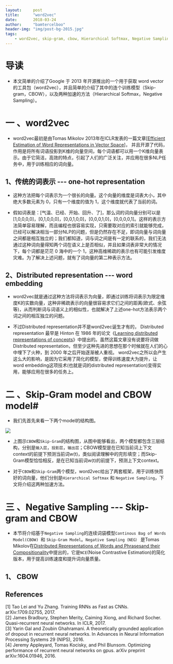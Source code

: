 ```yaml
---
layout:     post
title:      "word2vec"
date:       2018-03-24
author:     "bamtercelboo"
header-img: "img/post-bg-2015.jpg"
tags:
    - word2vec, skip-gram, cbow, Hierarchical Softmax, Negative Sampling
---
```



# 导读  #

- 本文简单的介绍了Google 于 2013 年开源推出的一个用于获取 word vector 的工具包（word2vec），并且简单的介绍了其中的连个训练模型（Skip-gram，CBOW），以及两种加速的方法（Hierarchical Softmax，Negative Sampling）。

# 一 、word2vec  #

- word2vec最初是由Tomas Mikolov 2013年在ICLR发表的一篇文章[[Efficient Estimation of Word Representations in Vector Space](https://arxiv.org/pdf/1301.3781.pdf "Efficient Estimation of Word Representations in Vector Space")]， 并且开源了代码，作用是将所有词语投影到K维的向量空间，每个词语都可以用一个K维向量表示。由于它简洁，高效的特点，引起了人们的广泛关注，并应用在很多NLP任务中，用于训练相应的词向量。

## 1、传统的词表示  --- one-hot representation ##

- 这种方法把每个词表示为一个很长的向量。这个向量的维度是词表大小，其中绝大多数元素为 0，只有一个维度的值为 1，这个维度就代表了当前的词。

- 假如词表是：[气温、已经、开始、回升、了]，那么词的词向量分别可以是[1,0,0,0,0]，[0,1,0,0,0]，[0,0,1,0,0]，[0,0,0,1,0]，[0,0,0,0,1]。这样的表示方法简单容易理解，而且编程也很容易实现，只需要取对应的索引就能够完成，已经可以解决相当一部分NLP的问题，但是仍然存在不足，即词向量与词向量之间都是相互独立的；我们都知道，词与词之间是有一定的联系的，我们无法通过这种词向量得知两个词在语义上是否相似，并且如果词表非常大的情况下，每个词都是茫茫 0 海中的一个 1，这种高维稀疏的表示也有可能引发维度灾难。为了解决上述问题，就有了词向量的第二种表示方法。


## 2、Distributed representation --- word embedding ##

- word2vec就是通过这种方法将词表示为向量，即通过训练将词表示为限定维度K的实数向量，这种非稀疏表示的向量很容易求它们之间的距离(欧式、余弦等)，从而判断词与词语义上的相似性，也就解决了上述one-hot方法表示两个词之间的相互独立的问题。

- 不过Distributed representation并不是word2vec诞生才有的， Distributed representation 最早是 Hinton 在 1986 年的论文《[Learning distributed representations of concepts](http://www.cs.toronto.edu/~hinton/absps/families.pdf)》中提出的。虽然这篇文章没有说要将词做 Distributed representation，但至少这种先进的思想在那个时候就在人们的心中埋下了火种，到 2000 年之后开始逐渐被人重视。 word2vec之所以会产生这么大的影响，是因为它采用了简化的模型，使得训练速度大为提升，让word embedding这项技术(也就是词的distributed representation)变得实用，能够应用在很多的任务上。

# 二 、Skip-Gram model and CBOW  model#
- 我们先首先来看一下两个model的结构图。  

 ![](https://i.imgur.com/d6OFeFh.jpg)

- 上图示`CBOW`和`Skip-Gram`的结构图，从图中能够看出，两个模型都包含三层结构，分别是`输入层`，`投影层`，`输出层`；CBOW模型是在已知当前词上下文context的前提下预测当前词w(t)，类似阅读理解中的完形填空；而Skip-Gram模型恰恰相反，是在已知当前词w(t)的前提下，预测上下文context。

- 对于`CBOW`和`Skip-Gram`两个模型，word2vec给出了两套框架，用于训练快而好的词向量，他们分别是`Hierarchical Softmax` 和 `Negative Sampling`，下文将介绍这两种加速方法。

# 三 、Negative Sampling --- Skip-gram and CBOW  #
 
- 本节将介绍基于`Negative Sampling`的连续词袋模型`Continous Bag of Words Model(CBOW) `和 `Skip-Gram Model`。`Negative Sampling（NEG）` 是Tomas Mikolov在[Distributed Representations of Words and Phrasesand their Compositionality](http://papers.nips.cc/paper/5021-distributed-representations-of-words-and-phrases-and-their-compositionality.pdf)中提出的，它是`NCE`(Noise Contrastive Estimation)的简化版本，用于提高训练速度和提升词向量质量。


## 1、 CBOW ##










## References  ##
[1] Tao Lei and Yu Zhang. Training RNNs as Fast as CNNs. arXiv:1709.02755, 2017.  
[2] James Bradbury, Stephen Merity, Caiming Xiong, and Richard Socher. Quasi-recurrent neural
networks. In ICLR, 2017.  
[3] Yarin Gal and Zoubin Ghahramani. A theoretically grounded application of dropout in recurrent
neural networks. In Advances in Neural Information Processing Systems 29 (NIPS), 2016.  
[4] Jeremy Appleyard, Tomas Kocisky, and Phil Blunsom. Optimizing performance of recurrent neural networks on gpus. arXiv preprint arXiv:1604.01946, 2016.  


